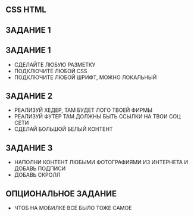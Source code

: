 ## CSS HTML

## ЗАДАНИЕ 1


## ЗАДАНИЕ 1
* СДЕЛАЙТЕ ЛЮБУЮ РАЗМЕТКУ
* ПОДКЛЮЧИТЕ ЛЮБОЙ CSS
* ПОДКЛЮЧИТЕ ЛЮБОЙ ШРИФТ, МОЖНО ЛОКАЛЬНЫЙ


## ЗАДАНИЕ 2
* РЕАЛИЗУЙ ХЕДЕР, ТАМ БУДЕТ ЛОГО ТВОЕЙ ФИРМЫ
* РЕАЛИЗУЙ ФУТЕР ТАМ ДОЛЖНЫ БЫТЬ ССЫЛКИ НА ТВОИ СОЦ СЕТИ
* СДЕЛАЙ БОЛЬШОЙ БЕЛЫЙ КОНТЕНТ


## ЗАДАНИЕ 3
* НАПОЛНИ КОНТЕНТ ЛЮБЫМИ ФОТОГРАФИЯМИ ИЗ ИНТЕРНЕТА И ДОБАВЬ ПОДПИСИ
* ДОБАВЬ СКРОЛЛ



## ОПЦИОНАЛЬНОЕ ЗАДАНИЕ
* ЧТОБ НА МОБИЛКЕ ВСЕ БЫЛО ТОЖЕ САМОЕ

